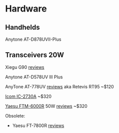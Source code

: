 # Hardware

## Handhelds

Anytone AT-D878UVII-Plus

## Transceivers 20W

Xiegu G90 [reviews](https://www.eham.net/reviews/view-product?id=14255)

Anytone AT-D578UV III Plus

AnyTone AT-778UV [reviews](https://www.eham.net/reviews/view-product?id=13441) aka Retevis RT95 ~$120

[Icom IC-2730A](https://www.icomamerica.com/lineup/products/IC-2730A/) ~$320

[Yaesu FTM-6000R]() 50W [reviews](https://www.eham.net/reviews/view-product?id=15198) ~$320


Obsolete:

* Yaesu FT-7800R [reviews](https://www.eham.net/reviews/view-product?id=3685)